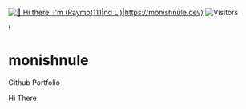 [<img src="https://raw.githubusercontent.com/imonish8/imonish8/master/intro.gif" alt="👋 Hi there! I'm (Raymo(111|nd Li)|https://monishnule.dev)" title="👋 Hi there! I'm (Monish Nule )|https://monishnule.dev)"/>](https://monishnule.dev)
![Visitors](https://visitor-badge.glitch.me/badge?page_id=imonish8.imonish8)

!
# monishnule
Github Portfolio

Hi There
